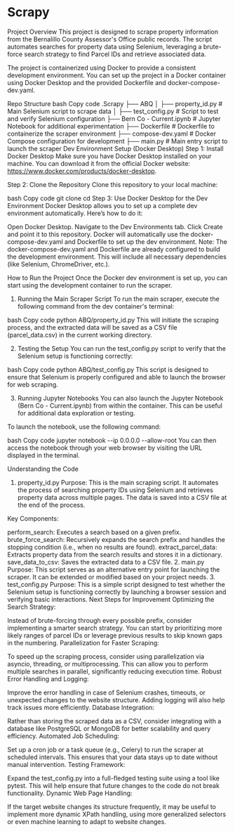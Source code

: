 # Scrapy

Project Overview
This project is designed to scrape property information from the Bernalillo County Assessor's Office public records. The script automates searches for property data using Selenium, leveraging a brute-force search strategy to find Parcel IDs and retrieve associated data.

The project is containerized using Docker to provide a consistent development environment. You can set up the project in a Docker container using Docker Desktop and the provided Dockerfile and docker-compose-dev.yaml.

Repo Structure
bash
Copy code
.Scrapy
├── ABQ
│   ├── property_id.py         # Main Selenium script to scrape data
│   ├── test_config.py         # Script to test and verify Selenium configuration
├── Bern Co - Current.ipynb     # Jupyter Notebook for additional experimentation
├── Dockerfile                  # Dockerfile to containerize the scraper environment
├── compose-dev.yaml            # Docker Compose configuration for development
├── main.py                     # Main entry script to launch the scraper
Dev Environment Setup (Docker Desktop)
Step 1: Install Docker Desktop
Make sure you have Docker Desktop installed on your machine. You can download it from the official Docker website: https://www.docker.com/products/docker-desktop.

Step 2: Clone the Repository
Clone this repository to your local machine:

bash
Copy code
git clone <your-repo-url>
cd <your-repo-directory>
Step 3: Use Docker Desktop for the Dev Environment
Docker Desktop allows you to set up a complete dev environment automatically. Here’s how to do it:

Open Docker Desktop.
Navigate to the Dev Environments tab.
Click Create and point it to this repository.
Docker will automatically use the docker-compose-dev.yaml and Dockerfile to set up the dev environment.
Note: The docker-compose-dev.yaml and Dockerfile are already configured to build the development environment. This will include all necessary dependencies (like Selenium, ChromeDriver, etc.).

How to Run the Project
Once the Docker dev environment is set up, you can start using the development container to run the scraper.

1. Running the Main Scraper Script
To run the main scraper, execute the following command from the dev container's terminal:

bash
Copy code
python ABQ/property_id.py
This will initiate the scraping process, and the extracted data will be saved as a CSV file (parcel_data.csv) in the current working directory.

2. Testing the Setup
You can run the test_config.py script to verify that the Selenium setup is functioning correctly:

bash
Copy code
python ABQ/test_config.py
This script is designed to ensure that Selenium is properly configured and able to launch the browser for web scraping.

3. Running Jupyter Notebooks
You can also launch the Jupyter Notebook (Bern Co - Current.ipynb) from within the container. This can be useful for additional data exploration or testing.

To launch the notebook, use the following command:

bash
Copy code
jupyter notebook --ip 0.0.0.0 --allow-root
You can then access the notebook through your web browser by visiting the URL displayed in the terminal.

Understanding the Code
1. property_id.py
Purpose: This is the main scraping script. It automates the process of searching property IDs using Selenium and retrieves property data across multiple pages. The data is saved into a CSV file at the end of the process.

Key Components:

perform_search: Executes a search based on a given prefix.
brute_force_search: Recursively expands the search prefix and handles the stopping condition (i.e., when no results are found).
extract_parcel_data: Extracts property data from the search results and stores it in a dictionary.
save_data_to_csv: Saves the extracted data to a CSV file.
2. main.py
Purpose: This script serves as an alternative entry point for launching the scraper. It can be extended or modified based on your project needs.
3. test_config.py
Purpose: This is a simple script designed to test whether the Selenium setup is functioning correctly by launching a browser session and verifying basic interactions.
Next Steps for Improvement
Optimizing the Search Strategy:

Instead of brute-forcing through every possible prefix, consider implementing a smarter search strategy. You can start by prioritizing more likely ranges of parcel IDs or leverage previous results to skip known gaps in the numbering.
Parallelization for Faster Scraping:

To speed up the scraping process, consider using parallelization via asyncio, threading, or multiprocessing. This can allow you to perform multiple searches in parallel, significantly reducing execution time.
Robust Error Handling and Logging:

Improve the error handling in case of Selenium crashes, timeouts, or unexpected changes to the website structure. Adding logging will also help track issues more efficiently.
Database Integration:

Rather than storing the scraped data as a CSV, consider integrating with a database like PostgreSQL or MongoDB for better scalability and query efficiency.
Automated Job Scheduling:

Set up a cron job or a task queue (e.g., Celery) to run the scraper at scheduled intervals. This ensures that your data stays up to date without manual intervention.
Testing Framework:

Expand the test_config.py into a full-fledged testing suite using a tool like pytest. This will help ensure that future changes to the code do not break functionality.
Dynamic Web Page Handling:

If the target website changes its structure frequently, it may be useful to implement more dynamic XPath handling, using more generalized selectors or even machine learning to adapt to website changes.
